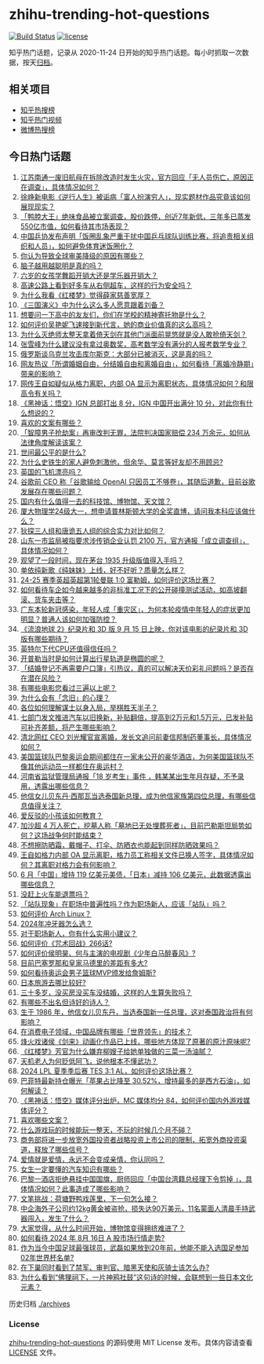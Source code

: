 # zhihu-trending-hot-questions

[![Build Status](https://github.com/justjavac/zhihu-trending-hot-questions/workflows/ci/badge.svg?branch=master)](https://github.com/justjavac/zhihu-trending-hot-questions/actions)
[![license](https://img.shields.io/github/license/justjavac/zhihu-trending-hot-questions)](https://github.com/justjavac/zhihu-trending-hot-questions/blob/master/LICENSE)

知乎热门话题，记录从 2020-11-24
日开始的知乎热门话题。每小时抓取一次数据，按天[归档](./archives)。

## 相关项目

- [知乎热搜榜](https://github.com/justjavac/zhihu-trending-top-search)
- [知乎热门视频](https://github.com/justjavac/zhihu-trending-hot-video)
- [微博热搜榜](https://github.com/justjavac/weibo-trending-hot-search)

## 今日热门话题

<!-- BEGIN -->
<!-- 最后更新时间 Sat Aug 17 2024 14:08:46 GMT+0800 (China Standard Time) -->

1. [江苏南通一废旧航母在拆除改造时发生火灾，官方回应「无人员伤亡，原因正在调查」，具体情况如何？](https://www.zhihu.com/question/664481993)
1. [徐峥新电影《逆行人生》被诟病「富人扮演穷人」，现实题材作品究竟该如何展现现实？](https://www.zhihu.com/question/664016118)
1. [「鸭脖大王」绝味食品被立案调查，股价跌停，创近7年新低，三年多已蒸发550亿市值，如何看待其市场表现？](https://www.zhihu.com/question/664460541)
1. [中国乒协发布声明「饭圈乱象严重干扰中国乒乓球队训练比赛，将追责相关组织和人员」，如何避免体育迷饭圈化？](https://www.zhihu.com/question/664527454)
1. [你认为导致全球审美降级的原因有哪些？](https://www.zhihu.com/question/592257794)
1. [脑子越用越聪明是真的吗？](https://www.zhihu.com/question/332524388)
1. [六岁的女孩学舞蹈开销大还是学乐器开销大？](https://www.zhihu.com/question/466478567)
1. [高速公路上看到好多车从右侧超车，这样的行为安全吗？](https://www.zhihu.com/question/664310495)
1. [为什么我看《红楼梦》觉得薛家慈善宽厚？](https://www.zhihu.com/question/664424445)
1. [《三国演义》中为什么这么多人愿意跟着刘备？](https://www.zhihu.com/question/661067656)
1. [想要问一下高中的友友们，你们在学校的精神寄托物是什么？](https://www.zhihu.com/question/664215438)
1. [如何评价吴艳妮飞速接到新代言，她的商业价值真的这么高吗？](https://www.zhihu.com/question/664464076)
1. [为什么灭绝师太整天拿着倚天剑在其他门派面前晃悠就是没人敢抢倚天剑？](https://www.zhihu.com/question/662042533)
1. [张雪峰为什么建议没有拿过奥数奖，高考数学没有满分的人报考数学专业？](https://www.zhihu.com/question/663965957)
1. [俄罗斯谈乌克兰攻击库尔斯克：大部分已被消灭，这是真的吗？](https://www.zhihu.com/question/664388093)
1. [网友热议「所谓婚姻自由，分结婚自由和离婚自由」，如何看待「离婚冷静期」带来的影响？](https://www.zhihu.com/question/664517858)
1. [网传王自如疑似从格力离职，内部 OA 显示为离职状态，具体情况如何？和限高令有关吗？](https://www.zhihu.com/question/664462875)
1. [《黑神话：悟空》IGN 总部打出 8 分，IGN 中国开出满分 10 分，对此你有什么想说的？](https://www.zhihu.com/question/664484288)
1. [喜欢的文案有哪些？](https://www.zhihu.com/question/664120595)
1. [「智障男子抢劫案」再审改判无罪，法院判决国家赔偿 234 万余元，如何从法律角度解读该案？](https://www.zhihu.com/question/664425117)
1. [世间最公平的是什么?](https://www.zhihu.com/question/660439855)
1. [为什么史铁生的家人避免刺激他，但余华、莫言等好友却不用顾忌?](https://www.zhihu.com/question/630482582)
1. [英国的飞机漂亮吗？](https://www.zhihu.com/question/657787792)
1. [谷歌前 CEO 称「谷歌输给 OpenAI 只因员工不够卷」，其随后道歉，目前谷歌发展存在哪些问题？](https://www.zhihu.com/question/664482432)
1. [国内有什么值得一去的科技馆、博物馆、天文馆？](https://www.zhihu.com/question/391058645)
1. [厦大物理学24级大一，想申请普林斯顿大学的全奖直博，请问我本科应该做什么？](https://www.zhihu.com/question/664265868)
1. [狄探三人组和唐诡五人组的综合实力对比如何？](https://www.zhihu.com/question/664386951)
1. [山东一市监局被指要求涉传销企业认罚 2100 万，官方通报「成立调查组」，具体情况如何？](https://www.zhihu.com/question/664425671)
1. [观望了一段时间，现在茅台 1935 升级版值得入手吗？](https://www.zhihu.com/question/664350885)
1. [单依纯新歌《纯妹妹》上线，好不好听？质量怎么样？](https://www.zhihu.com/question/662025843)
1. [24-25 赛季英超英超第1轮曼联 1:0 富勒姆，如何评价这场比赛？](https://www.zhihu.com/question/664495359)
1. [如何看待车企如今越来越多的非标准工况下的公开碰撞测试活动，如高坡翻滚、货车夹击等？](https://www.zhihu.com/question/664338553)
1. [广东本轮新冠感染，年轻人成「重灾区」，为何本轮疫情中年轻人的症状更加明显？普通人该如何加强防控？](https://www.zhihu.com/question/664344203)
1. [《流浪地球 2》纪录片和 3D 版 9 月 15 日上映，你对该电影的纪录片和 3D 版有哪些期待？](https://www.zhihu.com/question/664086683)
1. [英特尔下代CPU还值得信任吗？](https://www.zhihu.com/question/663715422)
1. [开普勒当时是如何计算出行星轨道是椭圆的呢？](https://www.zhihu.com/question/660377763)
1. [「结婚登记不再需要户口簿」引热议，真的可以解决天价彩礼问题吗？是否存在潜在风险？](https://www.zhihu.com/question/664426605)
1. [有哪些电影您看过三遍以上呢？](https://www.zhihu.com/question/662307736)
1. [为什么会有「念旧」的心理？](https://www.zhihu.com/question/663190239)
1. [各位如何理解谋士以身入局，举棋胜天半子？](https://www.zhihu.com/question/620271143)
1. [七部门发文推进汽车以旧换新，补贴翻倍，提高到2万元和1.5万元，已发补贴可补齐差额，将产生哪些影响？](https://www.zhihu.com/question/664463394)
1. [清北网红 CEO 刘光耀官宣离婚，发长文追问前妻信邦制药董事长，具体情况如何？](https://www.zhihu.com/question/664442505)
1. [美国篮球队巴黎奥运会期间都住在一家未公开的豪华酒店，为何美国篮球队不像其他运动员一样都住在奥运村？](https://www.zhihu.com/question/663261852)
1. [河南省监狱管理局通报「18 岁考生」事件 ，韩某某出生年月存疑，不予录用，透露出哪些信息？](https://www.zhihu.com/question/664453379)
1. [他信女儿贝东丹·西那瓦当选泰国新总理，成为他信家族第四位总理，有哪些信息值得关注？](https://www.zhihu.com/question/664440581)
1. [爱反驳的小孩该如何教育？](https://www.zhihu.com/question/664256897)
1. [加沙超 4 万人死亡，挖墓人称「墓地已无处埋葬死者」，目前巴勒斯坦局势如何？这场战争何时能结束？](https://www.zhihu.com/question/664427411)
1. [不想擦防晒霜，戴帽子、打伞、防晒衣也能起到同样防晒效果吗？](https://www.zhihu.com/question/662027331)
1. [王自如格力内部 OA 显示离职，格力员工称相关文件已换人签字，具体情况如何？其离职对格力会有何影响？](https://www.zhihu.com/question/664468500)
1. [6 月「中国」增持 119 亿美元美债，「日本」减持 106 亿美元，此数据透露出哪些信息？](https://www.zhihu.com/question/664428399)
1. [没赶上火车能退票吗？](https://www.zhihu.com/question/23020164)
1. [「站队现象」在职场中普遍性吗？作为职场新人，应该「站队」吗？](https://www.zhihu.com/question/660814217)
1. [如何评价 Arch Linux？](https://www.zhihu.com/question/664260634)
1. [2024年冲牙器怎么选？](https://www.zhihu.com/question/656738456)
1. [对于职场新人，你有什么实用小建议？](https://www.zhihu.com/question/662970067)
1. [如何评价《咒术回战》266话?](https://www.zhihu.com/question/664430974)
1. [如何评价侯明昊、何与主演的电视剧《少年白马醉春风》?](https://www.zhihu.com/question/661969732)
1. [目前巴塞罗那和皇家马德里的差距有多大?](https://www.zhihu.com/question/664129942)
1. [如何看待奥运会男子篮球MVP颁发给詹姆斯?](https://www.zhihu.com/question/664308303)
1. [日本旅游去哪比较好?](https://www.zhihu.com/question/658889171)
1. [三十多岁，没买房没买车没结婚，这样的人生算失败吗？](https://www.zhihu.com/question/664443879)
1. [有哪些不出名但诗好的诗人？](https://www.zhihu.com/question/664045816)
1. [生于 1986 年，他信女儿贝东丹，当选泰国新一任总理，这对泰国政治将有何影响？](https://www.zhihu.com/question/664441865)
1. [在消费电子领域，中国品牌有哪些「世界领先」的技术？](https://www.zhihu.com/question/664097061)
1. [烽火戏诸侯《剑来》动画化作品已上线，哪些地方体现了原著的原汁原味呢?](https://www.zhihu.com/question/664284714)
1. [《红楼梦》芳官为什么嫌弃柳嫂子给她单独做的三菜一汤油腻？](https://www.zhihu.com/question/661650524)
1. [天机老人为何贬低阿飞，说他根本不懂武功？](https://www.zhihu.com/question/527753165)
1. [2024 LPL 夏季季后赛 TES 3:1 AL，如何评价这场比赛？](https://www.zhihu.com/question/664456868)
1. [巴菲特最新持仓曝光「苹果占比降至 30.52%，增持最多的是西方石油」，如何解读？](https://www.zhihu.com/question/664347215)
1. [《黑神话：悟空》媒体评分出炉，MC 媒体均分 84，如何评价国内外游戏媒体评分？](https://www.zhihu.com/question/664484176)
1. [喜欢哪些文案？](https://www.zhihu.com/question/663265766)
1. [什么游戏玩的时候能玩一整天，不玩的时候几个月不碰？](https://www.zhihu.com/question/663961388)
1. [商务部将进一步放宽外国投资者战略投资上市公司的限制，拓宽外商投资渠道，释放了哪些信号？](https://www.zhihu.com/question/664454282)
1. [爱情就是爱情，永远不会变成亲情，你认同吗？](https://www.zhihu.com/question/661935964)
1. [女生一定要懂的汽车知识有哪些？](https://www.zhihu.com/question/663990480)
1. [巴黎一酒店拒绝悬挂中国国旗，厨师回应「中国台湾籍总经理下令剪掉 」，具体情况如何？此事造成了哪些影响？](https://www.zhihu.com/question/664375049)
1. [文笔挑战：荷塘野鸭戏莲里，下一句怎么接？](https://www.zhihu.com/question/664399692)
1. [中企海外子公司约12kg黄金被盗抢，损失达90万美元，11名蒙面人清晨手持武器闯入，发生了什么？](https://www.zhihu.com/question/664364932)
1. [​​​大家觉得，从什么时间开始，博物馆变得拥挤难进了？](https://www.zhihu.com/question/663438229)
1. [如何看待 2024 年 8月 16日 A 股市场行情走势?](https://www.zhihu.com/question/664428588)
1. [作为当今中国足球最强球员，武磊如果放到20年前，他能不能入选国足参加02年世界杯名单?](https://www.zhihu.com/question/664207624)
1. [在下巢同时看到了禁军、审判官、暗黑天使和灰骑士该怎么办?](https://www.zhihu.com/question/664302787)
1. [为什么看到“佛狸祠下，一片神鸦社鼓”这句诗的时候，会联想到一些日本文化元素？](https://www.zhihu.com/question/664398654)

<!-- END -->

历史归档 [./archives](./archives)

### License

[zhihu-trending-hot-questions](https://github.com/justjavac/zhihu-trending-hot-questions)
的源码使用 MIT License 发布。具体内容请查看 [LICENSE](./LICENSE) 文件。
